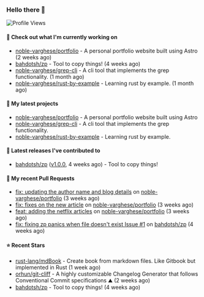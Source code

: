 ### Hello there 👋

![Profile Views](https://komarev.com/ghpvc/?username=noble-varghese&label=PROFILE+VIEWS)

#### 👷 Check out what I'm currently working on

- [noble-varghese/portfolio](https://github.com/noble-varghese/portfolio) - A personal portfolio website built using Astro (2 weeks ago)
- [bahdotsh/zp](https://github.com/bahdotsh/zp) - Tool to copy things! (4 weeks ago)
- [noble-varghese/grep-cli](https://github.com/noble-varghese/grep-cli) - A cli tool that implements the grep functionality. (1 month ago)
- [noble-varghese/rust-by-example](https://github.com/noble-varghese/rust-by-example) - Learning rust by example. (1 month ago)

#### 🌱 My latest projects

- [noble-varghese/portfolio](https://github.com/noble-varghese/portfolio) - A personal portfolio website built using Astro
- [noble-varghese/grep-cli](https://github.com/noble-varghese/grep-cli) - A cli tool that implements the grep functionality.
- [noble-varghese/rust-by-example](https://github.com/noble-varghese/rust-by-example) - Learning rust by example.

#### 🔭 Latest releases I've contributed to

- [bahdotsh/zp](https://github.com/bahdotsh/zp) ([v1.0.0](https://github.com/bahdotsh/zp/releases/tag/v1.0.0), 4 weeks ago) - Tool to copy things!

#### 🔨 My recent Pull Requests

- [fix: updating the author name and blog details](https://github.com/noble-varghese/portfolio/pull/3) on [noble-varghese/portfolio](https://github.com/noble-varghese/portfolio) (3 weeks ago)
- [fix: fixes on the new article](https://github.com/noble-varghese/portfolio/pull/2) on [noble-varghese/portfolio](https://github.com/noble-varghese/portfolio) (3 weeks ago)
- [feat: adding the netflix articles](https://github.com/noble-varghese/portfolio/pull/1) on [noble-varghese/portfolio](https://github.com/noble-varghese/portfolio) (3 weeks ago)
- [fix: fixing zp panics when file doesn&#39;t exist Issue #1](https://github.com/bahdotsh/zp/pull/8) on [bahdotsh/zp](https://github.com/bahdotsh/zp) (4 weeks ago)


#### ⭐ Recent Stars

- [rust-lang/mdBook](https://github.com/rust-lang/mdBook) - Create book from markdown files. Like Gitbook but implemented in Rust (1 week ago)
- [orhun/git-cliff](https://github.com/orhun/git-cliff) - A highly customizable Changelog Generator that follows Conventional Commit specifications ⛰️  (2 weeks ago)
- [bahdotsh/zp](https://github.com/bahdotsh/zp) - Tool to copy things! (4 weeks ago)
